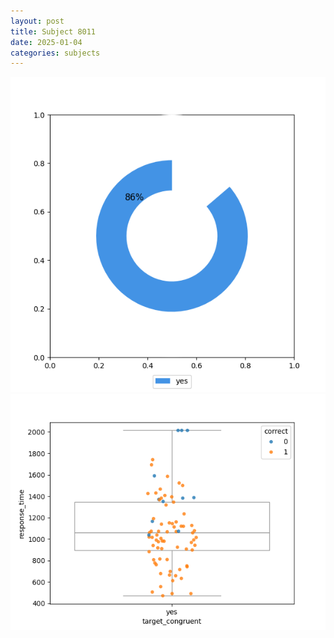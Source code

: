 ```yaml
---
layout: post
title: Subject 8011
date: 2025-01-04
categories: subjects
---
```


![](data/8011/run-24/8011_accuracy_target_congruence.png)
![](data/8011/run-24/8011_rt_congruence.png)
